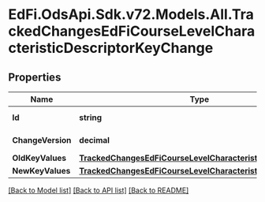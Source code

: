 # EdFi.OdsApi.Sdk.v72.Models.All.TrackedChangesEdFiCourseLevelCharacteristicDescriptorKeyChange

## Properties

Name | Type | Description | Notes
------------ | ------------- | ------------- | -------------
**Id** | **string** | Resource identifier | [optional] 
**ChangeVersion** | **decimal** | Change version | [optional] 
**OldKeyValues** | [**TrackedChangesEdFiCourseLevelCharacteristicDescriptorKey**](TrackedChangesEdFiCourseLevelCharacteristicDescriptorKey.md) |  | [optional] 
**NewKeyValues** | [**TrackedChangesEdFiCourseLevelCharacteristicDescriptorKey**](TrackedChangesEdFiCourseLevelCharacteristicDescriptorKey.md) |  | [optional] 

[[Back to Model list]](../../README.md#documentation-for-models) [[Back to API list]](../../README.md#documentation-for-api-endpoints) [[Back to README]](../../README.md)

